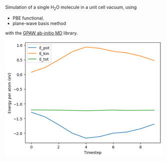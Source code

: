 Simulation of a single H<sub>2</sub>O molecule in a unit cell vacuum, using
- PBE functional,
- plane-wave basis method

with the [GPAW ab-initio MD](https://wiki.fysik.dtu.dk/gpaw/documentation/documentation.html) library.

![](energies.png)
